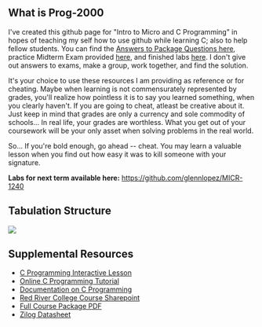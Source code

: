 What is Prog-2000
-----------------
I've created this github page for "Intro to Micro and C Programming" in hopes of teaching my self how to use github while learning C; also to help fellow students. You can find the <a href="https://github.com/glennlopez/Prog-2000/wiki">Answers to Package Questions here</a>, practice Midterm Exam provided <a href="https://github.com/glennlopez/Prog-2000/wiki/Practice-Midterm-Exam">here</a>, and finished labs <a href="https://github.com/glennlopez/Prog-2000/tree/master/FINISHED%20LAB"> here</a>. I don't give out answers to exams, make a group, work together, and find the solution. 

It's your choice to use these resources I am providing as reference or for cheating. Maybe when learning is not commensurately represented by grades, you'll realize how pointless it is to say you learned something, when you clearly haven't. If you are going to cheat, atleast be creative about it. Just keep in mind that grades are only a currency and sole commodity of schools... In real life, your grades are worthless. What you get out of your coursework will be your only asset when solving problems in the real world.

So... If you're bold enough, go ahead -- cheat. You may learn a valuable lesson when you find out how easy it was to kill someone with your signature.


<b>Labs for next term available here:</b> https://github.com/glennlopez/MICR-1240




Tabulation Structure
--------------------

<img src="http://i.stack.imgur.com/ji9pn.gif" />



Supplemental Resources
-----------------------------------------------------------

<ul>
	<li><a href="https://zybooks.zyante.com/#/zybook/UTEdXSpring2015/chapter/2/section/1">C Programming Interactive Lesson</a></li>
<li><a href="http://www.learn-c.org/">Online C Programming Tutorial</a></li>
<li><a href="http://www.programiz.com/c-programming/">Documentation on C Programming</a></li>
<li><a href="http://connect.rrc.ca/DEEAM/ELEEF/PROG-2000/default.aspx">Red River College Course Sharepoint</a>
<li><a href="https://www.evernote.com/shard/s4/sh/8fddf4dd-de95-44fa-878f-631e9197d602/6ce49f210a5c494d03052d8ea1c1ccc2">Full Course Package PDF</a></li>
<li><a href="https://www.evernote.com/shard/s4/sh/92c6cad3-1a53-4063-93a9-0a05540914e2/cda1e8bdac6acc616adfbadeb99ace19">Zilog Datasheet</a></li>
<!-- <li>https://www.evernote.com/shard/s4/sh/a7460129-04ed-407b-a0b2-accb499fbed6/6537fe2125bfb18b8af7443a6c86db5b</li> -->
</ul>
